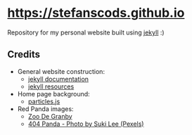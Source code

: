 # https://stefanscods.github.io

Repository for my personal website built using [jekyll](https://jekyllrb.com/) :)


## Credits
- General website construction:
    - [jekyll documentation](https://jekyllrb.com/docs/)
    - [jekyll resources](https://jekyllrb.com/resources/)
- Home page background:
    - [particles.js](https://github.com/VincentGarreau/particles.js)
- Red Panda images:
    - [Zoo De Granby](https://www.zoodegranby.com/en/animals/red-panda)
    - [404 Panda - Photo by Suki Lee (Pexels)](https://www.pexels.com/photo/raccoon-lying-down-on-planks-16203654/)
